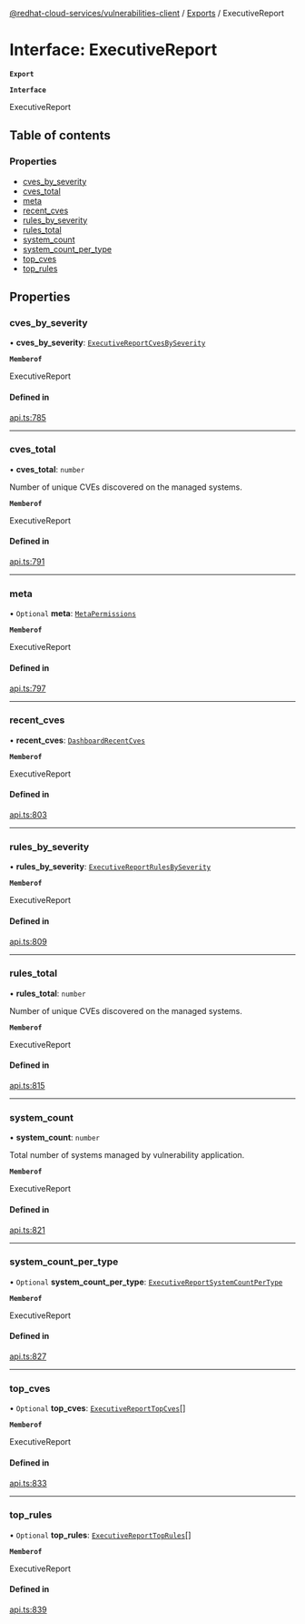 [@redhat-cloud-services/vulnerabilities-client](../README.md) / [Exports](../modules.md) / ExecutiveReport

# Interface: ExecutiveReport

**`Export`**

**`Interface`**

ExecutiveReport

## Table of contents

### Properties

- [cves\_by\_severity](ExecutiveReport.md#cves_by_severity)
- [cves\_total](ExecutiveReport.md#cves_total)
- [meta](ExecutiveReport.md#meta)
- [recent\_cves](ExecutiveReport.md#recent_cves)
- [rules\_by\_severity](ExecutiveReport.md#rules_by_severity)
- [rules\_total](ExecutiveReport.md#rules_total)
- [system\_count](ExecutiveReport.md#system_count)
- [system\_count\_per\_type](ExecutiveReport.md#system_count_per_type)
- [top\_cves](ExecutiveReport.md#top_cves)
- [top\_rules](ExecutiveReport.md#top_rules)

## Properties

### cves\_by\_severity

• **cves\_by\_severity**: [`ExecutiveReportCvesBySeverity`](ExecutiveReportCvesBySeverity.md)

**`Memberof`**

ExecutiveReport

#### Defined in

[api.ts:785](https://github.com/mkholjuraev/javascript-clients/blob/master/packages/vulnerabilities/api.ts#L785)

___

### cves\_total

• **cves\_total**: `number`

Number of unique CVEs discovered on the managed systems.

**`Memberof`**

ExecutiveReport

#### Defined in

[api.ts:791](https://github.com/mkholjuraev/javascript-clients/blob/master/packages/vulnerabilities/api.ts#L791)

___

### meta

• `Optional` **meta**: [`MetaPermissions`](MetaPermissions.md)

**`Memberof`**

ExecutiveReport

#### Defined in

[api.ts:797](https://github.com/mkholjuraev/javascript-clients/blob/master/packages/vulnerabilities/api.ts#L797)

___

### recent\_cves

• **recent\_cves**: [`DashboardRecentCves`](DashboardRecentCves.md)

**`Memberof`**

ExecutiveReport

#### Defined in

[api.ts:803](https://github.com/mkholjuraev/javascript-clients/blob/master/packages/vulnerabilities/api.ts#L803)

___

### rules\_by\_severity

• **rules\_by\_severity**: [`ExecutiveReportRulesBySeverity`](ExecutiveReportRulesBySeverity.md)

**`Memberof`**

ExecutiveReport

#### Defined in

[api.ts:809](https://github.com/mkholjuraev/javascript-clients/blob/master/packages/vulnerabilities/api.ts#L809)

___

### rules\_total

• **rules\_total**: `number`

Number of unique CVEs discovered on the managed systems.

**`Memberof`**

ExecutiveReport

#### Defined in

[api.ts:815](https://github.com/mkholjuraev/javascript-clients/blob/master/packages/vulnerabilities/api.ts#L815)

___

### system\_count

• **system\_count**: `number`

Total number of systems managed by vulnerability application.

**`Memberof`**

ExecutiveReport

#### Defined in

[api.ts:821](https://github.com/mkholjuraev/javascript-clients/blob/master/packages/vulnerabilities/api.ts#L821)

___

### system\_count\_per\_type

• `Optional` **system\_count\_per\_type**: [`ExecutiveReportSystemCountPerType`](ExecutiveReportSystemCountPerType.md)

**`Memberof`**

ExecutiveReport

#### Defined in

[api.ts:827](https://github.com/mkholjuraev/javascript-clients/blob/master/packages/vulnerabilities/api.ts#L827)

___

### top\_cves

• `Optional` **top\_cves**: [`ExecutiveReportTopCves`](ExecutiveReportTopCves.md)[]

**`Memberof`**

ExecutiveReport

#### Defined in

[api.ts:833](https://github.com/mkholjuraev/javascript-clients/blob/master/packages/vulnerabilities/api.ts#L833)

___

### top\_rules

• `Optional` **top\_rules**: [`ExecutiveReportTopRules`](ExecutiveReportTopRules.md)[]

**`Memberof`**

ExecutiveReport

#### Defined in

[api.ts:839](https://github.com/mkholjuraev/javascript-clients/blob/master/packages/vulnerabilities/api.ts#L839)
